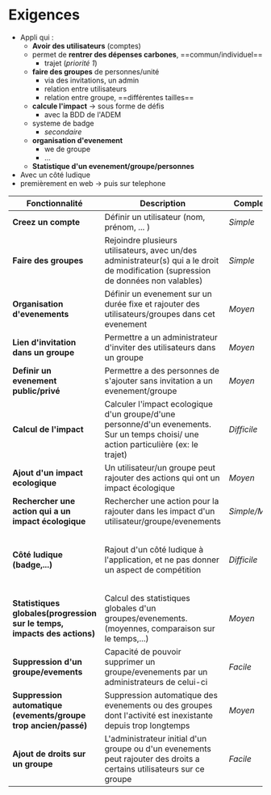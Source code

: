 # Exigences

- Appli qui : 
	- **Avoir des utilisateurs** (comptes)
	- permet de **rentrer des dépenses carbones**, ==commun/individuel==
		- trajet (*priorité 1*)
	- **faire des groupes** de personnes/unité
		- via des invitations, un admin
		- relation entre utilisateurs 
		- relation entre groupe, ==différentes tailles==
	- **calcule l'impact** -> sous forme de défis
		- avec la BDD de l'ADEM
	- systeme de badge
		- *secondaire*
	- **organisation d'evenement**
		- we de groupe
		- ...
	- **Statistique d'un evenement/groupe/personnes**
- Avec un côté ludique 
- premièrement en web -> puis sur telephone

| **Fonctionnalité** | Description | Complexité | Priorité | Justification |
| ---- | ---- | ---- | ---- | ---- |
| **Creez un compte** | Définir un utilisateur (nom, prénom, ... ) | *Simple* | ==indispensable== | création de bdd |
| **Faire des groupes** | Rejoindre plusieurs utilisateurs, avec un/des administrateur(s) qui a le droit de modification (supression de données non valables) | *Simple* | ==indispensable== | Bdd |
| **Organisation d'evenements** | Définir un evenement sur un durée fixe et rajouter des utilisateurs/groupes dans cet evenement | *Moyen* | ==important== |  |
| **Lien d'invitation dans un groupe** | Permettre a un administrateur d'inviter des utilisateurs dans un groupe | *Moyen* | ==indispensable== |  |
| **Definir un evenement public/privé** | Permettre a des personnes de s'ajouter sans invitation a un evenement/groupe | *Moyen* | ==secondaire==, *a proposer* |  |
| **Calcul de l'impact** | Calculer l'impact ecologique d'un groupe/d'une personne/d'un evenements. Sur un temps choisi/ une action particulière (ex: le trajet) | *Difficile* | ==important== |  |
| **Ajout d'un impact ecologique** | Un utilisateur/un groupe peut rajouter des actions qui ont un impact écologique | *Moyen* | ==indispensable== |  |
| **Rechercher une action qui a un impact écologique** | Rechercher une action pour la rajouter dans les impact d'un utilisateur/groupe/evenements | *Simple/Moyen* | ==important== | utilisation de la bdd de l'ADEM |
| **Côté ludique (badge,...)** | Rajout d'un côté ludique à l'application, et ne pas donner un aspect de compétition | *Difficile* | ==secondaire== | ensemble de fonctionnalités secondaires, complexité difficile a calculer |
| **Statistiques globales(progression sur le temps, impacts des actions)** | Calcul des statistiques globales d'un groupes/evenements. (moyennes, comparaison sur le temps,...) | *Moyen* | ==important -== |  |
| **Suppression d'un groupe/evements** | Capacité de pouvoir supprimer un groupe/evenements par un administrateurs de celui-ci | *Facile* | ==important== |  |
| **Suppression automatique (evements/groupe trop ancien/passé)** | Suppression automatique des evenements ou des groupes dont l'activité est inexistante depuis trop longtemps | *Moyen* | ==secondaire== |  |
| **Ajout de droits sur un groupe** | L'administrateur initial d'un groupe ou d'un evenements peut rajouter des droits a certains utilisateurs sur ce groupe | *Facile* | == |  |

